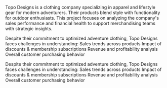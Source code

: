 Topo Designs is a clothing company specializing in apparel and lifestyle gear for modern adventurers. 
Their products blend style with functionality for outdoor enthusiasts. 
This project focuses on analyzing the company's sales performance and financial health to support merchandising teams with strategic insights.

Despite their commitment to optimized adventure clothing, Topo Designs faces challenges in understanding:
  Sales trends across products
  Impact of discounts & membership subscriptions
  Revenue and profitability analysis
  Overall customer purchasing behavior
  
Despite their commitment to optimized adventure clothing, Topo Designs faces challenges in understanding:
  Sales trends across products
  Impact of discounts & membership subscriptions
  Revenue and profitability analysis
  Overall customer purchasing behavior
